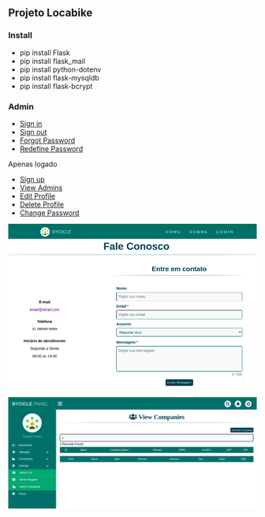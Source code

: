 ## Projeto Locabike


### Install

- pip install Flask
- pip install flask_mail
- pip install python-dotenv
- pip install flask-mysqldb
- pip install flask-bcrypt


### Admin

- [Sign in](https://github.com/angelitasantos/python-flask-mysql-locabike/blob/main/templates/store/admin.html)
- [Sign out](https://github.com/angelitasantos/python-flask-mysql-locabike/blob/main/views/ViewUser.py)
- [Forgot Password](https://github.com/angelitasantos/python-flask-mysql-locabike/blob/main/templates/store/admin_pass_forgot.html)
- [Redefine Password](https://github.com/angelitasantos/python-flask-mysql-locabike/blob/main/templates/store/admin_pass_redefine.html)

Apenas logado
- [Sign up](https://github.com/angelitasantos/python-flask-mysql-locabike/blob/main/templates/store/admin_register.html)
- [View Admins](https://github.com/angelitasantos/python-flask-mysql-locabike/blob/main/templates/store/admin_list.html)
- [Edit Profile](https://github.com/angelitasantos/python-flask-mysql-locabike/blob/main/templates/store/admin_profile.html)
- [Delete Profile](https://github.com/angelitasantos/python-flask-mysql-locabike/blob/main/views/ViewUser.py)
- [Change Password](https://github.com/angelitasantos/python-flask-mysql-locabike/blob/main/templates/store/admin_pass_change.html)



![Contact Page](/static/img/images/readme-img001.png)

![Store Page](/static/img/images/readme-img002.png)